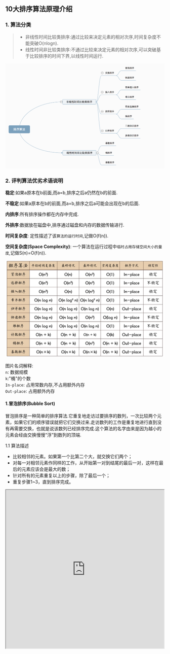 ## 10大排序算法原理介绍

### 1. 算法分类 
> + 非线性时间比较类排序:通过比较来决定元素的相对次序,时间复杂度不能突破O(nlogn). 
> + 线性时间非比较类排序:不通过比较来决定元素的相对次序,可以突破基于比较排序的时间下界,以线性时间运行.

![排序算法](/postImg/sort.png "")

### 2. 评判算法优劣术语说明

**稳定**:如果a原本在b前面,而a=b,排序之后a仍然在b的前面.

**不稳定**:如果a原本在b的前面,而a=b,排序之后a可能会出现在b的后面.

**内排序**:所有排序操作都在内存中完成.

**外排序**:数据放在磁盘中,排序通过磁盘和内存的数据传输进行.

**时间复杂度**: 定性描述了该`算法的运行时间`,记做O(f(n)).

**空间复杂度(Space Complexity)**: 一个算法在运行过程中`临时占用存储空间大小的量度`,记做S(n)=O(f(n)).

![算法统计](/postImg/sort01.jpg "")

图片名词解释:<br>
`n`: 数据规模 <br>
`k`:"桶"的个数 <br>
`In-place`: 占用常数内存,不占用额外内存 <br>
`Out-place`: 占用额外内存 <br>

#### 1.冒泡排序(Bubble Sort)
冒泡排序是一种简单的排序算法.它重复地走访过要排序的数列，一次比较两个元素，如果它们的顺序错误就把它们交换过来.走访数列的工作是重复地进行直到没有再需要交换，也就是说该数列已经排序完成.这个算法的名字由来是因为越小的元素会经由交换慢慢“浮”到数列的顶端.

1.1 算法描述
 + 比较相邻的元素。如果第一个比第二个大，就交换它们两个；
 + 对每一对相邻元素作同样的工作，从开始第一对到结尾的最后一对，这样在最后的元素应该会是最大的数；
 + 针对所有的元素重复以上的步骤，除了最后一个；
 + 重复步骤1~3，直到排序完成。
 
 <iframe height=500 width=500 src="https://images2017.cnblogs.com/blog/849589/201710/849589-20171015223238449-2146169197.gif">
 
1.2 代码实现
```
       /**
        * 冒泡排序
        *
        * @param array
        * @return
        */
       public static int[] bubbleSort(int[] array) {
           if (array.length == 0)
               return array;
           for (int i = 0; i < array.length; i++)
               for (int j = 0; j < array.length - 1 - i; j++)
                   if (array[j + 1] < array[j]) {
                       int temp = array[j + 1];
                       array[j + 1] = array[j];
                       array[j] = temp;
                   }
           return array;
       }
``` 
 
1.3 算法分析

`最佳情况：T(n) = O(n)   最差情况：T(n) = O(n2)   平均情况：T(n) = O(n2)` 

#### 2.选择排序（Selection Sort）

表现`最稳定的排序算法`之一，因为无论什么数据进去都是O(n2)的时间复杂度
 
2.1 算法描述<br>
n个记录的直接选择排序可经过n-1趟直接选择排序得到有序结果。具体算法描述如下：<br>
 + 初始状态：无序区为R[1..n]，有序区为空；
 + 第i趟排序(i=1,2,3…n-1)开始时，当前有序区和无序区分别为R[1..i-1]和R(i..n）。该趟排序从当前无序区中-选出关键字最小的记录 R[k]，将它与无序区的第1个记录R交换，使R[1..i]和R[i+1..n)分别变为记录个数增加1个的新有序区和记录个数减少1个的新无序区；
 + n-1趟结束，数组有序化了。 

2.2 代码实现<br>
```  
       /**
        * 选择排序
        * @param array
        * @return
        */
       public static int[] selectionSort(int[] array) {
           if (array.length == 0)
               return array;
           for (int i = 0; i < array.length; i++) {
               int minIndex = i;
               for (int j = i; j < array.length; j++) {
                   if (array[j] < array[minIndex]) //找到最小的数
                       minIndex = j; //将最小数的索引保存
               }
               int temp = array[minIndex];
               array[minIndex] = array[i];
               array[i] = temp;
           }
           return array;
       }
```
2.4 算法分析

`最佳情况：T(n) = O(n2)  最差情况：T(n) = O(n2)  平均情况：T(n) = O(n2)`
 
#### 3.插入排序（Insertion Sort）

插入排序（Insertion-Sort）的算法描述是一种简单直观的排序算法。它的工作原理是通过构建有序序列，对于未排序数据，在已排序序列中从后向前扫描，找到相应位置并插入。插入排序在实现上，通常采用in-place排序（即只需用到O(1)的额外空间的排序），因而在从后向前扫描过程中，需要反复把已排序元素逐步向后挪位，为最新元素提供插入空间。

3.1 算法描述

一般来说，插入排序都采用in-place在数组上实现。具体算法描述如下：

+ 从第一个元素开始，该元素可以认为已经被排序；
+ 取出下一个元素，在已经排序的元素序列中从后向前扫描；
+ 如果该元素（已排序）大于新元素，将该元素移到下一位置；
+ 重复步骤3，直到找到已排序的元素小于或者等于新元素的位置；
+ 将新元素插入到该位置后；
+ 重复步骤2~5。 

3.2 代码实现

```$xslt
    /**
     * 插入排序
     * @param array
     * @return
     */
    public static int[] insertionSort(int[] array) {
        if (array.length == 0)
            return array;
        int current;
        for (int i = 0; i < array.length - 1; i++) {
            current = array[i + 1];
            int preIndex = i;
            while (preIndex >= 0 && current < array[preIndex]) {
                array[preIndex + 1] = array[preIndex];
                preIndex--;
            }
            array[preIndex + 1] = current;
        }
        return array;
    }
```

3.3 算法分析

`最佳情况：T(n) = O(n)   最坏情况：T(n) = O(n2)   平均情况：T(n) = O(n2)`
 
#### 4.希尔排序（Shell Sort） 

希尔排序是希尔（Donald Shell）于1959年提出的一种排序算法。希尔排序也是一种`插入排序`，它是`简单插入排序经过改进之后的一个更高效的版本`，也称为`缩小增量排序`，同时该算法是冲破O(n2）的第一批算法之一。它与插入排序的不同之处在于，它会优先比较距离较远的元素。希尔排序又叫缩小增量排序。

希尔排序是把记录按下表的一定增量分组，对每组使用直接插入排序算法排序；随着增量逐渐减少，每组包含的关键词越来越多，当增量减至1时，整个文件恰被分成一组，算法便终止。

